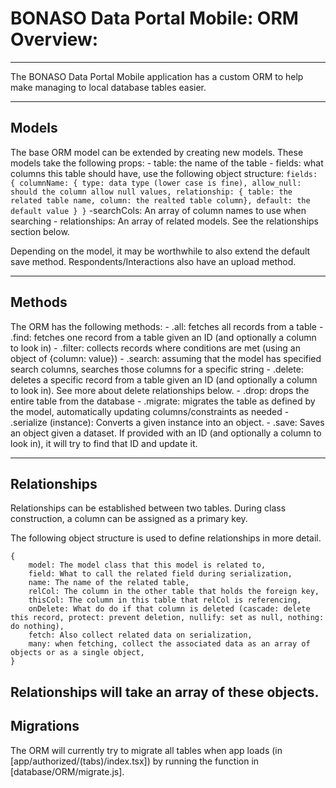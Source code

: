 # BONASO Data Portal Mobile: ORM Overview:

---

The BONASO Data Portal Mobile application has a custom ORM to help make managing to local database tables easier.

---

## Models
The base ORM model can be extended by creating new models. These models take the following props:
    - table: the name of the table
    - fields: what columns this table should have, use the following object structure:
        ```
        fields: {
            columnName: {
                type: data type (lower case is fine),
                allow_null: should the column allow null values,
                relationship: { table: the related table name, column: the realted table column},
                default: the default value
            }
        }
        ```
    -searchCols: An array of column names to use when searching
    - relationships: An array of related models. See the relationships section below.
    
Depending on the model, it may be worthwhile to also extend the default save method. Respondents/Interactions also have an upload method. 

---

## Methods
The ORM has the following methods:
    - .all: fetches all records from a table
    - .find: fetches one record from a table given an ID (and optionally a column to look in)
    - .filter: collects records where conditions are met (using an object of {column: value})
    - .search: assuming that the model has specified search columns, searches those columns for a specific string
    - .delete: deletes a specific record from a table given an ID (and optionally a column to look in). See more about delete relationships below.
    - .drop: drops the entire table from the database
    - .migrate: migrates the table as defined by the model, automatically updating columns/constraints as needed
    - .serialize (instance): Converts a given instance into an object.
    - .save: Saves an object given a dataset. If provided with an ID (and optionally a column to look in), it will try to find that ID and update it. 

---

## Relationships
Relationships can be established between two tables. During class construction, a column can be assigned as a primary key. 

The following object structure is used to define relationships in more detail.
```
{
    model: The model class that this model is related to,
    field: What to call the related field during serialization,
    name: The name of the related table,
    relCol: The column in the other table that holds the foreign key,
    thisCol: The column in this table that relCol is referencing,
    onDelete: What do do if that column is deleted (cascade: delete this record, protect: prevent deletion, nullify: set as null, nothing: do nothing),
    fetch: Also collect related data on serialization,
    many: when fetching, collect the associated data as an array of objects or as a single object,
}
```

Relationships will take an array of these objects. 
---

## Migrations
The ORM will currently try to migrate all tables when app loads (in [app/authorized/(tabs)/index.tsx]) by running the function in [database/ORM/migrate.js].

